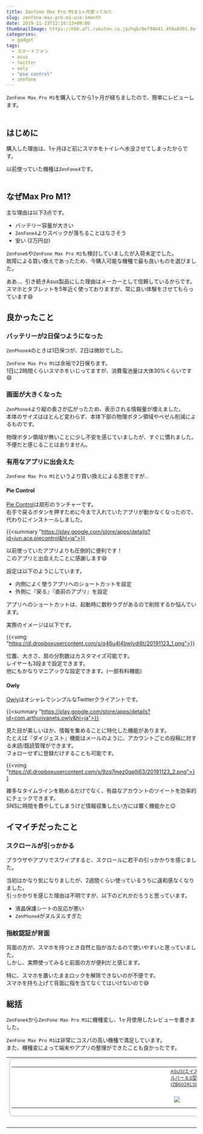 ```yaml
---
title: Zenfone Max Pro M1を1ヶ月使ってみた
slug: zenfone-max-pro-m1-use-1month
date: 2019-11-23T12:16:13+09:00
thumbnailImage: https://hbb.afl.rakuten.co.jp/hgb/0ef94b41.459a8d91.0ef94b42.eaef2759/?me_id=1210933&item_id=11658691&m=https%3A%2F%2Fthumbnail.image.rakuten.co.jp%2F%400_mall%2Fdtc%2Fcabinet%2F20181128s%2F0192876126271.jpg%3F_ex%3D80x80&pc=https%3A%2F%2Fthumbnail.image.rakuten.co.jp%2F%400_mall%2Fdtc%2Fcabinet%2F20181128s%2F0192876126271.jpg%3F_ex%3D400x400&s=400x400&t=pict
categories:
  - gadget
tags:
  - スマートフォン
  - asus
  - twitter
  - owly
  - "pie control"
  - zenfone
---
```


`ZenFone Max Pro M1`を購入してから1ヶ月が経ちましたので、簡単にレビューします。

<!--more-->

<a href="https://hb.afl.rakuten.co.jp/hgc/0ef94b41.459a8d91.0ef94b42.eaef2759/?pc=https%3A%2F%2Fitem.rakuten.co.jp%2Fdtc%2F0192876126271%2F&m=http%3A%2F%2Fm.rakuten.co.jp%2Fdtc%2Fi%2F11658691%2F&link_type=pict&ut=eyJwYWdlIjoiaXRlbSIsInR5cGUiOiJwaWN0Iiwic2l6ZSI6IjQwMHg0MDAiLCJuYW0iOjEsIm5hbXAiOiJyaWdodCIsImNvbSI6MSwiY29tcCI6ImRvd24iLCJwcmljZSI6MCwiYm9yIjoxLCJjb2wiOjEsImJidG4iOjEsInByb2QiOjB9" target="_blank" rel="nofollow noopener noreferrer" style="word-wrap:break-word;"  ><img src="https://hbb.afl.rakuten.co.jp/hgb/0ef94b41.459a8d91.0ef94b42.eaef2759/?me_id=1210933&item_id=11658691&m=https%3A%2F%2Fthumbnail.image.rakuten.co.jp%2F%400_mall%2Fdtc%2Fcabinet%2F20181128s%2F0192876126271.jpg%3F_ex%3D80x80&pc=https%3A%2F%2Fthumbnail.image.rakuten.co.jp%2F%400_mall%2Fdtc%2Fcabinet%2F20181128s%2F0192876126271.jpg%3F_ex%3D400x400&s=400x400&t=pict" border="0" style="margin:2px" alt="" title=""></a>


<!--toc-->


はじめに
--------

購入した理由は、1ヶ月ほど前にスマホをトイレへ水没させてしまったからです。

以前使っていた機種は`ZenFone4`です。

<a href="https://hb.afl.rakuten.co.jp/hgc/19aea5cf.b5f446f8.19aea5d0.3418b8b9/?pc=https%3A%2F%2Fitem.rakuten.co.jp%2Fqualityspace%2Fzs551kl-white%2F&m=http%3A%2F%2Fm.rakuten.co.jp%2Fqualityspace%2Fi%2F10021350%2F&link_type=pict&ut=eyJwYWdlIjoiaXRlbSIsInR5cGUiOiJwaWN0Iiwic2l6ZSI6IjQwMHg0MDAiLCJuYW0iOjEsIm5hbXAiOiJyaWdodCIsImNvbSI6MSwiY29tcCI6ImRvd24iLCJwcmljZSI6MCwiYm9yIjoxLCJjb2wiOjEsImJidG4iOjEsInByb2QiOjB9" target="_blank" rel="nofollow noopener noreferrer" style="word-wrap:break-word;"  ><img src="https://hbb.afl.rakuten.co.jp/hgb/19aea5cf.b5f446f8.19aea5d0.3418b8b9/?me_id=1330037&item_id=10021350&m=https%3A%2F%2Fthumbnail.image.rakuten.co.jp%2F%400_mall%2Fqualityspace%2Fcabinet%2Fcompass1566207022.jpg%3F_ex%3D80x80&pc=https%3A%2F%2Fthumbnail.image.rakuten.co.jp%2F%400_mall%2Fqualityspace%2Fcabinet%2Fcompass1566207022.jpg%3F_ex%3D400x400&s=400x400&t=pict" border="0" style="margin:2px" alt="" title=""></a>


なぜMax Pro M1?
---------------

主な理由は以下3点です。

* バッテリー容量が大きい
* `ZenFone4`よりスペックが落ちることはなさそう
* 安い (2万円台)

`ZenFone6`や`ZenFone Max Pro M2`も検討していましたが入荷未定でした。  
故障による買い換えであったため、今購入可能な機種で最も良いものを選びました。

ああ..、引き続きAsus製品にした理由はメーカーとして信頼しているからです。  
スマホとタブレットを5年近く使っておりますが、常に良い体験をさせてもらっています😄


良かったこと
------------

### バッテリーが2日保つようになった

`ZenPhone4`のときは1日保つが、2日は微妙でした。

`ZenFone Max Pro M1`は余裕で2日保ちます。  
1日に2時間くらいスマホをいじってますが、消費電池量は大体30%くらいです😄

### 画面が大きくなった

`ZenPhone4`より縦の長さが広がったため、表示される情報量が増えました。  
本体のサイズはほとんど変わらず、本体下部の物理ボタン領域やベゼル削減によるものです。

物理ボタン領域が無いことに少し不安を感じていましたが、すぐに慣れました。  
不便だと感じることはありません。

### 有用なアプリに出会えた

`ZenFone Max Pro M1`というより買い換えによる恩恵ですが..

#### Pie Control

[Pie Control]は扇形のランチャーです。  
右手で戻るボタンを押すために今まで入れていたアプリが動かなくなったので、代わりにインストールしました。

{{<summary "https://play.google.com/store/apps/details?id=jun.ace.piecontrol&hl=ja">}}

以前使っていたアプリよりも圧倒的に便利です！  
このアプリと出会えたことに感謝します😄

設定は以下のようにしています。

* 内側によく使うアプリへのショートカットを設定
* 外側に『戻る』『直前のアプリ』を設定

アプリへのショートカットは、起動時に数秒ラグがあるので削除するか悩んでいます。

実際のイメージは以下です。

{{<vimg "https://dl.dropboxusercontent.com/s/q46u4l4bwlvdi6t/20191123_1.png">}}

位置、大きさ、扇の分割数はカスタマイズ可能です。  
レイヤーも3段まで設定できます。  
他にもかなりマニアックな設定できます。(一部有料機能)

#### Owly

[Owly]はオシャレでシンプルなTwitterクライアントです。

{{<summary "https://play.google.com/store/apps/details?id=com.arthurivanets.owly&hl=ja">}}

見た目が美しいほか、情報を集めることに特化した機能があります。  
たとえば『ダイジェスト』機能はメールのように、アカウントごとの投稿に対する未読/既読管理ができます。  
フォローせずに登録だけすることも可能です。

{{<vimg "https://dl.dropboxusercontent.com/s/9zq7mez0qplli63/20191123_2.png">}}

雑多なタイムラインを眺めるだけでなく、有益なアカウントのツイートを効率的にチェックできます。  
SNSに時間を費やしてしまうけど情報収集したい方には響く機能かと😉


イマイチだったこと
------------------

### スクロールが引っかかる

ブラウザやアプリでスワイプすると、スクロールに若干の引っかかりを感じました。

当初はかなり気になりましたが、2週間くらい使っているうちに違和感なくなりました。  
引っかかりを感じた理由は不明ですが、以下のどれかだろうと思っています。

* 液晶保護シートの反応が悪い
* `ZenPhone4`がヌルヌルすぎた

### 指紋認証が背面

背面の方が、スマホを持つとき自然と指が当たるので使いやすいと思っていました。  
しかし、実際使ってみると前面の方が便利だと感じます。

特に、スマホを置いたままロックを解除できないのが不便です。  
スマホを持ち上げて背面に指を当てなくてはいけないので😅


総括
----

`ZenFone4`から`ZenFone Max Pro M1`に機種変し、1ヶ月使用したレビューを書きました。

`ZenFone Max Pro M1`は非常にコスパの高い機種で満足しています。  
また、機種変によって端末やアプリの整理ができたことも良かったです。

<table border="0" cellpadding="0" cellspacing="0"><tr><td><div style="border:1px solid #95a5a6;border-radius:.75rem;background-color:#FFFFFF;width:824px;margin:0px;padding:5px;text-align:center;overflow:hidden;"><table><tr><td style="width:400px"><a href="https://hb.afl.rakuten.co.jp/hgc/0ef94b41.459a8d91.0ef94b42.eaef2759/?pc=https%3A%2F%2Fitem.rakuten.co.jp%2Fdtc%2F0192876126271%2F&m=http%3A%2F%2Fm.rakuten.co.jp%2Fdtc%2Fi%2F11658691%2F&link_type=picttext&ut=eyJwYWdlIjoiaXRlbSIsInR5cGUiOiJwaWN0dGV4dCIsInNpemUiOiI0MDB4NDAwIiwibmFtIjoxLCJuYW1wIjoicmlnaHQiLCJjb20iOjEsImNvbXAiOiJkb3duIiwicHJpY2UiOjAsImJvciI6MSwiY29sIjoxLCJiYnRuIjoxLCJwcm9kIjowfQ%3D%3D" target="_blank" rel="nofollow noopener noreferrer" style="word-wrap:break-word;"  ><img src="https://hbb.afl.rakuten.co.jp/hgb/0ef94b41.459a8d91.0ef94b42.eaef2759/?me_id=1210933&item_id=11658691&m=https%3A%2F%2Fthumbnail.image.rakuten.co.jp%2F%400_mall%2Fdtc%2Fcabinet%2F20181128s%2F0192876126271.jpg%3F_ex%3D80x80&pc=https%3A%2F%2Fthumbnail.image.rakuten.co.jp%2F%400_mall%2Fdtc%2Fcabinet%2F20181128s%2F0192876126271.jpg%3F_ex%3D400x400&s=400x400&t=picttext" border="0" style="margin:2px" alt="" title=""></a></td><td style="vertical-align:top;width:408px;"><p style="font-size:12px;line-height:1.4em;text-align:left;margin:0px;padding:2px 6px;word-wrap:break-word"><a href="https://hb.afl.rakuten.co.jp/hgc/0ef94b41.459a8d91.0ef94b42.eaef2759/?pc=https%3A%2F%2Fitem.rakuten.co.jp%2Fdtc%2F0192876126271%2F&m=http%3A%2F%2Fm.rakuten.co.jp%2Fdtc%2Fi%2F11658691%2F&link_type=picttext&ut=eyJwYWdlIjoiaXRlbSIsInR5cGUiOiJwaWN0dGV4dCIsInNpemUiOiI0MDB4NDAwIiwibmFtIjoxLCJuYW1wIjoicmlnaHQiLCJjb20iOjEsImNvbXAiOiJkb3duIiwicHJpY2UiOjAsImJvciI6MSwiY29sIjoxLCJiYnRuIjoxLCJwcm9kIjowfQ%3D%3D" target="_blank" rel="nofollow noopener noreferrer" style="word-wrap:break-word;"  >ASUS(エイスース) Zenfone Max Pro M1 ZB602KL-SL32S3 メテオシルバー 6.0型 nanoSIM×2 SIMフリースマートフォン スマホ (ZB602KLSL32S3)</a></p><div style="margin:15px;"><a href="https://hb.afl.rakuten.co.jp/hgc/0ef94b41.459a8d91.0ef94b42.eaef2759/?pc=https%3A%2F%2Fitem.rakuten.co.jp%2Fdtc%2F0192876126271%2F&m=http%3A%2F%2Fm.rakuten.co.jp%2Fdtc%2Fi%2F11658691%2F&link_type=picttext&ut=eyJwYWdlIjoiaXRlbSIsInR5cGUiOiJwaWN0dGV4dCIsInNpemUiOiI0MDB4NDAwIiwibmFtIjoxLCJuYW1wIjoicmlnaHQiLCJjb20iOjEsImNvbXAiOiJkb3duIiwicHJpY2UiOjAsImJvciI6MSwiY29sIjoxLCJiYnRuIjoxLCJwcm9kIjowfQ%3D%3D" target="_blank" rel="nofollow noopener noreferrer" style="word-wrap:break-word;"  ><img src="https://static.affiliate.rakuten.co.jp/makelink/rl.svg" style="float:left;max-height:27px;width:auto;margin-top:5px"></a><a href="https://hb.afl.rakuten.co.jp/hgc/0ef94b41.459a8d91.0ef94b42.eaef2759/?pc=https%3A%2F%2Fitem.rakuten.co.jp%2Fdtc%2F0192876126271%2F%3Fscid%3Daf_pc_bbtn&m=http%3A%2F%2Fm.rakuten.co.jp%2Fdtc%2Fi%2F11658691%2F%3Fscid%3Daf_pc_bbtn&link_type=picttext&ut=eyJwYWdlIjoiaXRlbSIsInR5cGUiOiJwaWN0dGV4dCIsInNpemUiOiI0MDB4NDAwIiwibmFtIjoxLCJuYW1wIjoicmlnaHQiLCJjb20iOjEsImNvbXAiOiJkb3duIiwicHJpY2UiOjAsImJvciI6MSwiY29sIjoxLCJiYnRuIjoxLCJwcm9kIjowfQ==" target="_blank" rel="nofollow noopener noreferrer" style="word-wrap:break-word;"  ><div style="float:right;width:50%;height:32px;background-color:#bf0000;color:#fff !important;font-size:14px;font-weight:500;line-height:32px;margin-left:1px;padding: 0 12px;border-radius:16px;cursor:pointer;text-align:center;">楽天で購入</div></a></div></td><tr></table></div><br><p style="color:#000000;font-size:12px;line-height:1.4em;margin:5px;word-wrap:break-word"></p></td></tr></table>

[Pie Control]: https://play.google.com/store/apps/details?id=jun.ace.piecontrol&hl=ja
[Owly]: https://play.google.com/store/apps/details?id=com.arthurivanets.owly&hl=ja

